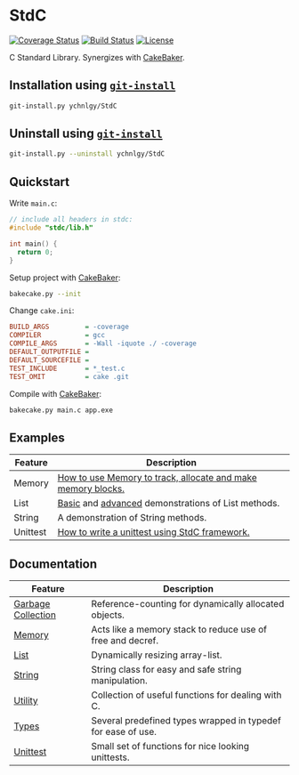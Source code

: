 # StdC
[![Coverage Status](https://coveralls.io/repos/github/ychnlgy/StandardC/badge.svg?branch=master&service=github)](https://coveralls.io/github/ychnlgy/StandardC?branch=master)
[![Build Status](https://travis-ci.org/ychnlgy/StandardC.png)](https://travis-ci.org/ychnlgy/StandardC)
[![License](https://img.shields.io/badge/License-MIT-blue.svg)](https://opensource.org/licenses/MIT)

C Standard Library. Synergizes with [CakeBaker](https://github.com/ychnlgy/CakeBaker).

## Installation using [```git-install```](https://github.com/ychnlgy/GitInstaller)
```bash
git-install.py ychnlgy/StdC
```

## Uninstall using [```git-install```](https://github.com/ychnlgy/GitInstaller)
```bash
git-install.py --uninstall ychnlgy/StdC
```

## Quickstart

Write ```main.c```:
```cpp
// include all headers in stdc:
#include "stdc/lib.h"

int main() {
  return 0;
}
```
Setup project with [CakeBaker](https://github.com/ychnlgy/CakeBaker):
```bash
bakecake.py --init
```
Change ```cake.ini```:
```ini
BUILD_ARGS         = -coverage
COMPILER           = gcc
COMPILE_ARGS       = -Wall -iquote ./ -coverage
DEFAULT_OUTPUTFILE = 
DEFAULT_SOURCEFILE = 
TEST_INCLUDE       = *_test.c
TEST_OMIT          = cake .git
```
Compile with [CakeBaker](https://github.com/ychnlgy/CakeBaker):
```bash
bakecake.py main.c app.exe
```
## Examples
| Feature | Description |
|---------|--------------------------------------------------------------|
| Memory  | [How to use Memory to track, allocate and make memory blocks.](examples/Memory_example.c) |
| List    | [Basic](examples/List_example1.c) and [advanced](examples/List_example2.c) demonstrations of List methods. |
| String  | A demonstration of String methods. |
| Unittest | [How to write a unittest using StdC framework.](stdc/unittest/unittest_fail11of17_test.c) |

## Documentation
| Feature                          | Description                                                  |
|----------------------------------|--------------------------------------------------------------|
| [Garbage Collection](doc/gc.md)  | Reference-counting for dynamically allocated objects.        |
| [Memory](doc/Memory.md)          | Acts like a memory stack to reduce use of free and decref.   |
| [List](doc/List.md)              | Dynamically resizing array-list.                             |
| [String](doc/String.md)          | String class for easy and safe string manipulation.          |
| [Utility](doc/util.md)           | Collection of useful functions for dealing with C.           |
| [Types](doc/types.md)            | Several predefined types wrapped in typedef for ease of use. |
| [Unittest](doc/unittest.md)      | Small set of functions for nice looking unittests.           |
